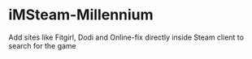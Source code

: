 # iMSteam-Millennium
Add sites like Fitgirl, Dodi and Online-fix directly inside Steam client to search for the game
